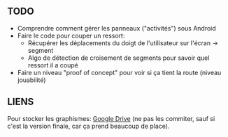 TODO
----
* Comprendre comment gérer les panneaux ("activités") sous Android
* Faire le code pour couper un ressort:
    * Récupérer les déplacements du doigt de l'utilisateur sur l'écran -> segment
    * Algo de détection de croisement de segments pour savoir quel ressort il a coupé
* Faire un niveau "proof of concept" pour voir si ça tient la route (niveau jouabilité)

LIENS
-----
Pour stocker les graphismes: [Google Drive](https://drive.google.com/folderview?id=0B31-CIvNW1LdbFRrSVV5ZmVlVWs&usp=sharing) (ne pas les commiter, sauf si c'est la version finale, car ça prend beaucoup de place).